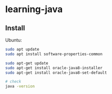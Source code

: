 # learning-java

## Install

Ubuntu:

```bash
sudo apt update
sudo apt install software-properties-common

sudo apt-get update
sudo apt-get install oracle-java8-installer
sudo apt-get install oracle-java8-set-default

# check
java -version
```
